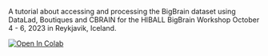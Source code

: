 A tutorial about accessing and processing the BigBrain dataset using DataLad, Boutiques and CBRAIN for the HIBALL BigBrain Workshop October 4 - 6, 2023 in Reykjavik, Iceland.

[![Open In Colab](https://colab.research.google.com/assets/colab-badge.svg)](https://colab.research.google.com/github/BryanCaron-Neuro/hws2023/blob/master/October2023-DataLad-Boutiques-NeuroHub-CBRAIN-tutorial.ipynb)

